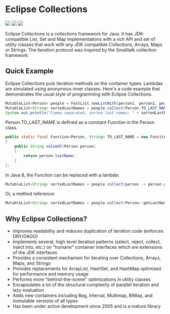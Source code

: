 # Eclipse Collections

[![][maven img]][maven]
[![][license-epl img]][license-epl]
[![][license-edl img]][license-edl]

Eclipse Collections is a collections framework for Java. It has JDK-compatible List, Set and Map implementations with a rich API and set of utility classes that work with any JDK compatible Collections, Arrays, Maps or Strings. The iteration protocol was inspired by the Smalltalk collection framework.

## Quick Example
Eclipse Collections puts iteration methods on the container types. Lambdas are simulated using anonymous inner classes. Here's a code example that demonstrates the usual style of programming with Eclipse Collections.

```java
MutableList<Person> people = FastList.newListWith(person1, person2, person3);
MutableList<String> sortedLastNames = people.collect(Person.TO_LAST_NAME).sortThis();
System.out.println("Comma separated, sorted last names: " + sortedLastNames.makeString());
```

Person.TO_LAST_NAME is defined as a constant Function in the Person class.

```java
public static final Function<Person, String> TO_LAST_NAME = new Function<Person, String>()
{
    public String valueOf(Person person)
    {
        return person.lastName;
    }
};

```
In Java 8, the Function can be replaced with a lambda:

```java
MutableList<String> sortedLastNames = people.collect(person -> person.getLastName()).sortThis();
```

Or, a method reference:

```java
MutableList<String> sortedLastNames = people.collect(Person::getLastName).sortThis();
```

## Why Eclipse Collections?
* Improves readability and reduces duplication of iteration code (enforces DRY/OAOO)
* Implements several, high-level iteration patterns (select, reject, collect, inject into, etc.) on "humane" container interfaces which are extensions of the JDK interfaces
* Provides a consistent mechanism for iterating over Collections, Arrays, Maps, and Strings
* Provides replacements for ArrayList, HashSet, and HashMap optimized for performance and memory usage
* Performs more "behind-the-scene" optimizations in utility classes
* Encapsulates a lot of the structural complexity of parallel iteration and lazy evaluation
* Adds new containers including Bag, Interval, Multimap, BiMap, and immutable versions of all types
* Has been under active development since 2005 and is a mature library

[maven]:http://search.maven.org/#search|gav|1|g:"org.eclipse.collections"%20AND%20a:"eclipse-collections"
[maven img]:https://maven-badges.herokuapp.com/maven-central/org.eclipse.collections/eclipse-collections/badge.svg

[license-epl]:LICENSE-EPL-1.0.txt
[license-epl img]:https://img.shields.io/badge/License-EPL-blue.svg

[license-edl]:LICENSE-EDL-1.0.txt
[license-edl img]:https://img.shields.io/badge/License-EDL-blue.svg
